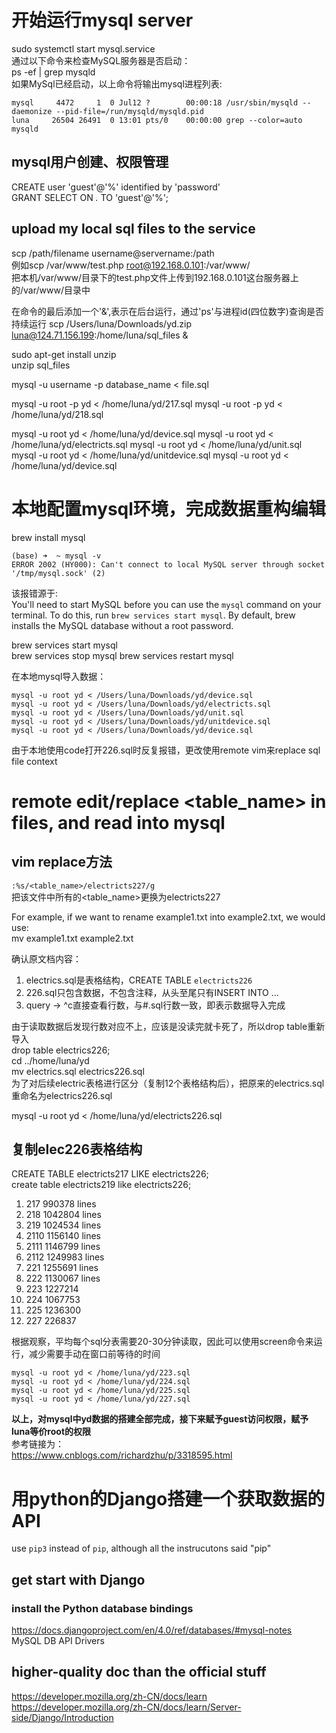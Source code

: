 # 开始运行mysql server
sudo systemctl start mysql.service  
通过以下命令来检查MySQL服务器是否启动：  
ps -ef | grep mysqld  
如果MySql已经启动，以上命令将输出mysql进程列表:
```
mysql     4472     1  0 Jul12 ?        00:00:18 /usr/sbin/mysqld --daemonize --pid-file=/run/mysqld/mysqld.pid
luna     26504 26491  0 13:01 pts/0    00:00:00 grep --color=auto mysqld
```

## mysql用户创建、权限管理
CREATE user 'guest'@'%' identified by 'password'  
GRANT SELECT ON *.* TO 'guest'@'%'; 

## upload my local sql files to the service
scp /path/filename username@servername:/path   
例如scp /var/www/test.php  root@192.168.0.101:/var/www/  
把本机/var/www/目录下的test.php文件上传到192.168.0.101这台服务器上的/var/www/目录中

在命令的最后添加一个'&',表示在后台运行，通过'ps'与进程id(四位数字)查询是否持续运行
scp /Users/luna/Downloads/yd.zip luna@124.71.156.199:/home/luna/sql_files &

sudo apt-get install unzip  
unzip sql_files

mysql -u username -p database_name < file.sql

mysql -u root -p yd < /home/luna/yd/217.sql
mysql -u root -p yd < /home/luna/yd/218.sql


mysql -u root yd < /home/luna/yd/device.sql
mysql -u root yd < /home/luna/yd/electricts.sql
mysql -u root yd < /home/luna/yd/unit.sql
mysql -u root yd < /home/luna/yd/unitdevice.sql
mysql -u root yd < /home/luna/yd/device.sql


# 本地配置mysql环境，完成数据重构编辑
brew install mysql  
```
(base) ➜  ~ mysql -v
ERROR 2002 (HY000): Can't connect to local MySQL server through socket '/tmp/mysql.sock' (2)
```
该报错源于:  
You'll need to start MySQL before you can use the  ```mysql``` command on your terminal. To do this, run ```brew services start mysql```. By default, brew installs the MySQL database without a root password.  

brew services start mysql  
brew services stop mysql
brew services restart mysql  

在本地mysql导入数据：  
```
mysql -u root yd < /Users/luna/Downloads/yd/device.sql
mysql -u root yd < /Users/luna/Downloads/yd/electricts.sql
mysql -u root yd < /Users/luna/Downloads/yd/unit.sql
mysql -u root yd < /Users/luna/Downloads/yd/unitdevice.sql
mysql -u root yd < /Users/luna/Downloads/yd/device.sql
```

由于本地使用code打开226.sql时反复报错，更改使用remote vim来replace sql file context  


# remote edit/replace <table_name> in files, and read into mysql
## vim replace方法

```:%s/<table_name>/electricts227/g```  
把该文件中所有的<table_name>更换为electricts227


For example, if we want to rename example1.txt into example2.txt, we would use:  
mv example1.txt example2.txt

确认原文档内容：  
1. electrics.sql是表格结构，CREATE TABLE `electricts226`   
2. 226.sql只包含数据，不包含注释，从头至尾只有INSERT INTO ...
3. query -> ^c直接查看行数，与#.sql行数一致，即表示数据导入完成

由于读取数据后发现行数对应不上，应该是没读完就卡死了，所以drop table重新导入  
drop table electrics226;  
cd ../home/luna/yd  
mv electrics.sql electrics226.sql  
为了对后续electric表格进行区分（复制12个表格结构后），把原来的electrics.sql重命名为electrics226.sql  

mysql -u root yd < /home/luna/yd/electricts226.sql  

## 复制elec226表格结构  
CREATE TABLE electricts217 LIKE electricts226;  
create table electricts219 like electricts226;

1. 217 990378 lines
2. 218 1042804 lines
3. 219 1024534 lines
4. 2110 1156140 lines
5. 2111 1146799 lines
6. 2112 1249983 lines
7. 221 1255691 lines
8. 222 1130067 lines
9. 223 1227214
10. 224 1067753
11. 225 1236300
12. 227 226837  

根据观察，平均每个sql分表需要20-30分钟读取，因此可以使用screen命令来运行，减少需要手动在窗口前等待的时间  
```
mysql -u root yd < /home/luna/yd/223.sql
mysql -u root yd < /home/luna/yd/224.sql
mysql -u root yd < /home/luna/yd/225.sql
mysql -u root yd < /home/luna/yd/227.sql
```

**以上，对mysql中yd数据的搭建全部完成，接下来赋予guest访问权限，赋予luna等价root的权限**  
参考链接为：  
<https://www.cnblogs.com/richardzhu/p/3318595.html>


# 用python的Django搭建一个获取数据的API
use ```pip3``` instead of ```pip```, although all the instrucutons said "pip"  

## get start with Django
### install the Python database bindings
<https://docs.djangoproject.com/en/4.0/ref/databases/#mysql-notes>  
MySQL DB API Drivers  

## higher-quality doc than the official stuff
<https://developer.mozilla.org/zh-CN/docs/learn>  
<https://developer.mozilla.org/zh-CN/docs/learn/Server-side/Django/Introduction>
